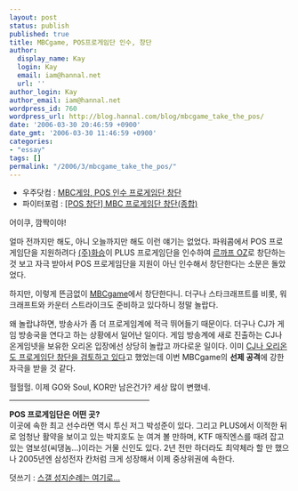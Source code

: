 ```yaml
---
layout: post
status: publish
published: true
title: MBCgame, POS프로게임단 인수, 창단
author:
  display_name: Kay
  login: Kay
  email: iam@hannal.net
  url: ''
author_login: Kay
author_email: iam@hannal.net
wordpress_id: 760
wordpress_url: http://blog.hannal.com/blog/mbcgame_take_the_pos/
date: '2006-03-30 20:46:59 +0900'
date_gmt: '2006-03-30 11:46:59 +0900'
categories:
- "essay"
tags: []
permalink: "/2006/3/mbcgame_take_the_pos/"
---
```

<ul>
<li>우주닷컴 : <a href="http://esports.uzoo.net/Es/Star/News/detail.do?categoryStep=040101&newsSeq=638944">MBC게임, POS 인수 프로게임단 창단</a></li>
<li>파이터포럼 : <a href="http://www.fighterforum.com/news/news_read.asp?cat=ISS&idx=10888">[POS 창단] MBC 프로게임단 창단(종합) </a></li>
</ul>
<p>어이쿠, 깜짝이야!</p>
<p>얼마 전까지만 해도, 아니 오늘까지만 해도 이런 얘기는 없었다. 파워콤에서 POS 프로게임단을 지원하려다 <a href="http://www.hwaseung.co.kr/">(주)화승</a>이 PLUS 프로게임단을 인수하여 <a href="http://www.lecafoz.co.kr/">르까프 OZ</a>로 창단하는 것 보고 자극 받아서 POS 프로게임단을 지원이 아닌 인수해서 창단한다는 소문은 돌았었다.</p>
<p>하지만, 이렇게 뜬금없이 <a href="http://www.mbcgame.co.kr">MBCgame</a>에서 창단한다니. 더구나 스타크래프트를 비롯, 워크래프트와 카운터 스트라이크도 준비하고 있다하니 정말 놀랍다.</p>
<p>왜 놀랍냐하면, 방송사가 좀 더 프로게임계에 적극 뛰어들기 때문이다. 더구나 CJ가 게임 방송국을 연다고 하는 상황에서 일어난 일이다. 게임 방송계에 새로 진출하는 CJ나 온게임넷을 보유한 오리온 입장에선 상당히 놀랍고 까다로운 일이다. 이미 <a href="http://news.naver.com/news/read.php?mode=LSD&office_id=073&article_id=0000023220&section_id=105&menu_id=105">CJ나 오리온도 프로게임단 창단을 검토하고 있다</a>고 했었는데 이번 MBCgame의 <strong>선제 공격</strong>에 강한 자극을 받을 것 같다.</p>
<p>헐헐헐. 이제 GO와 Soul, KOR만 남은건가? 세상 많이 변했네.</p>
<hr width="50%" align="left" />
<p><strong>POS 프로게임단은 어떤 곳?</strong><br />
이곳에 속한  최고 선수라면 역시 투신 저그 박성준이 있다. 그리고 PLUS에서 이적한 뒤로 엄청난 활약을 보이고 있는 박지호도 눈 여겨 볼 만하며, KTF 매직엔스를 때려 잡고 있는 염보성(씨댕놈...)이라는 거물 신인도 있다. 2년 전만 하더라도 최약체라 할 만 했으나 2005년엔 삼성전자 칸처럼 크게 성장해서 이제 중상위권에 속한다.</p>
<p>덧쓰기 : <a href="http://kr.dcinside6.imagesearch.yahoo.com/zb40/zboard.php?id=game_newstar1&page=1&sn1=&divpage=7&banner=&sn=on&ss=off&sc=off&keyword=%B5%A5%B5%A5&select_arrange=headnum&desc=asc&no=35959">스갤 성지순례는 여기로...</a></p>
